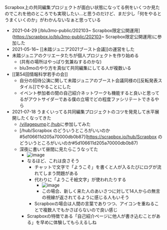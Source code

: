 
Scrapbox上の共同編集プロジェクトが面白い状態になってる例をいくつか見たのでこれを他のところでも実現したい…と思うのだけど、まだ少し「何をやるとうまくいくのか」がわかんないなぁと思っている

- 2021-04-29 [/blu3mo-public/202103~ Scrapbox限定公開運用](https://scrapbox.io/blu3mo-public/202103~ Scrapbox限定公開運用)に参加した
- 2021-05-16~ [[未踏ジュニア2021ブースト会議]]の運営をした
- 未踏ジュニアのクリエータたちが個人プロジェクトを作り始める
    - (共有の場所はやっぱり気兼ねするのかな)
    - blu3moのやり方を真似て共同編集にしてる人が複数いる
- [[第54回情報科学若手の会]]
    - 自分の招待公演に関して未踏ジュニアのブースト会議同様の[[反転発表スタイル]]でやることにした
    - イベント参加者の間の自己紹介ネットワークも機能すると良いと思ってるがアウトサイダーである僕の立場でどの程度ファシリテートできるやら
- 2021-07-18 うまくいってる共同編集プロジェクトのコツを発見して水平展開したくなってきた
    - [/villagepump](https://scrapbox.io/villagepump)と[/hub](https://scrapbox.io/hub)に参加してみた
    - [/hub/Scrapbox のどういうところがいいのか#5d106611d205a70000db0b87](https://scrapbox.io/hub/Scrapbox のどういうところがいいのか#5d106611d205a70000db0b87)
    - 深夜に書いて昼間に見たらこうなってた
        - ![image](https://gyazo.com/7ac2fe8e29b31c1abc2cd230e8f80a3c/thumb/1000)
        - なるほど、これは良さそう
            - チャットで文字で「ようこそ」を書くと人が入るたびにログが流れてしまう問題がある
            - 代わりに「ようこそ絵文字」が使われたりする
                - ![image](https://gyazo.com/99aaa38c38598baf18115404b627f84d/thumb/1000)
                - この場合、新しく来た人のあいさつに対して14人からの無言の視線が返されてるように感じる人もいそう
            - Scrapboxの場合は人間の言葉でありつつ、アイコンを重ねることで複数人でもかさばらないので良い感じ
        - Scrapboxの特徴である「自己紹介ページに他人が書き込むことがある」を早めに体験してもらえるしね
